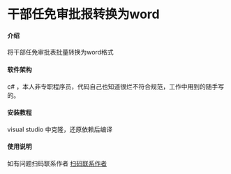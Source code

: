 # 干部任免审批报转换为word

#### 介绍
将干部任免审批表批量转换为word格式

#### 软件架构
c# ，本人非专职程序员，代码自己也知道很烂不符合规范，工作中用到的随手写的。


#### 安装教程

visual studio 中克隆，还原依赖后编译


#### 使用说明

如有问题扫码联系作者  [扫码联系作者](https://foruda.gitee.com/images/1721628075492354637/64522c24_1607592.jpeg "微信图片_20240722140100.jpg")
